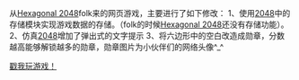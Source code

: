 从[Hexagonal 2048](https://github.com/Baiqiang/2048-hexagon)folk来的网页游戏，主要进行了如下修改：
1、使用[2048](https://github.com/gabrielecirulli/2048)中的存储模块实现游戏数据的存储。（folk的时候[Hexagonal 2048](https://github.com/Baiqiang/2048-hexagon)还没有存储功能）。
2、仿真[2048](https://github.com/gabrielecirulli/2048)增加了弹出式的文字提示
3、将六边形中的空白改造成勋章，分数越高能够解锁越多的勋章，勋章图片为小伙伴们的网络头像^_^

[戳我玩游戏！](http://baiqiang.github.io/2048-hexagon/)